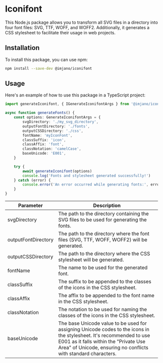 # Iconifont

This Node.js package allows you to transform all SVG files in a directory into four font files: SVG, TTF, WOFF, and WOFF2. Additionally, it generates a CSS stylesheet to facilitate their usage in web projects.

## Installation

To install this package, you can use npm:

```bash
npm install --save-dev @imjano/iconifont
```

## Usage

Here's an example of how to use this package in a TypeScript project:

```typescript
import generateIconifont, { IGenerateIconifontArgs } from '@imjano/iconifont'

async function generateFonts() {
	const options: GenerateIconifontArgs = {
		svgDirectory: './my_svg_directory',
		outputFontDirectory: './fonts',
		outputCSSDirectory: './css',
		fontName: 'myIconFont',
		classSuffix: 'icon',
		classAffix: 'font',
		classNotation: 'camelCase',
		baseUnicode: 'E001',
	}

	try {
		await generateIconifont(options)
		console.log('Fonts and stylesheet generated successfully!')
	} catch (error) {
		console.error('An error occurred while generating fonts:', error)
	}
}
```

| Parameter           | Description                                                                                                                                                                                                                      |
| ------------------- | -------------------------------------------------------------------------------------------------------------------------------------------------------------------------------------------------------------------------------- |
| svgDirectory        | The path to the directory containing the SVG files to be used for generating the fonts.                                                                                                                                          |
| outputFontDirectory | The path to the directory where the font files (SVG, TTF, WOFF, WOFF2) will be generated.                                                                                                                                        |
| outputCSSDirectory  | The path to the directory where the CSS stylesheet will be generated.                                                                                                                                                            |
| fontName            | The name to be used for the generated font.                                                                                                                                                                                      |
| classSuffix         | The suffix to be appended to the classes of the icons in the CSS stylesheet.                                                                                                                                                     |
| classAffix          | The affix to be appended to the font name in the CSS stylesheet.                                                                                                                                                                 |
| classNotation       | The notation to be used for naming the classes of the icons in the CSS stylesheet.                                                                                                                                               |
| baseUnicode         | The base Unicode value to be used for assigning Unicode codes to the icons in the stylesheet. It's recommended to use E001 as it falls within the "Private Use Area" of Unicode, ensuring no conflicts with standard characters. |
